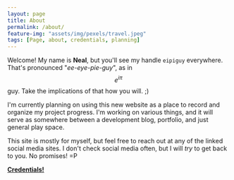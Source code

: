 ```yaml
---
layout: page
title: About
permalink: /about/
feature-img: "assets/img/pexels/travel.jpeg"
tags: [Page, about, credentials, planning]
---
```


Welcome! My name is **Neal**, but you'll see my handle `eipiguy` everywhere. That's pronounced "*ee-eye-pie-guy*", as in $$e^{i\pi}$$guy. Take the implications of that how you will. ;)

I'm currently planning on using this new website as a place to record and organize my project progress. I'm working on various things, and it will serve as somewhere between a development blog, portfolio, and just general play space.

This site is mostly for myself, but feel free to reach out at any of the linked social media sites. I don't check social media often, but I will *try* to get back to you. No promises! =P

[**Credentials!**](/portfolio/resume)
